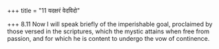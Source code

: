 +++
title = "11 यदक्षरं वेदविदो"

+++
8.11 Now I will speak briefly of the imperishable goal, proclaimed by
those versed in the scriptures, which the mystic attains when free from
passion, and for which he is content to undergo the vow of continence.

